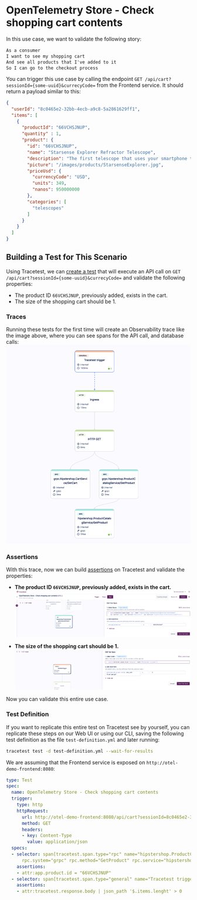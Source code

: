 # OpenTelemetry Store - Check shopping cart contents

In this use case, we want to validate the following story:

```
As a consumer
I want to see my shopping cart
And see all products that I've added to it
So I can go to the checkout process
```

You can trigger this use case by calling the endpoint `GET /api/cart?sessionId={some-uuid}&currecyCode=` from the Frontend service. It should return a payload similar to this:
```json
{
  "userId": "8c0465e2-32bb-4ecb-a9c8-5a2861629ff1",
  "items": [
    {
      "productId": "66VCHSJNUP",
      "quantity" : 1,
      "product": {
        "id": "66VCHSJNUP",
        "name": "Starsense Explorer Refractor Telescope",
        "description": "The first telescope that uses your smartphone to analyze the night sky and calculate its position in real time. StarSense Explorer is ideal for beginners thanks to the app’s user-friendly interface and detailed tutorials. It’s like having your own personal tour guide of the night sky",
        "picture": "/images/products/StarsenseExplorer.jpg",
        "priceUsd": {
          "currencyCode": "USD",
          "units": 349,
          "nanos": 950000000
        },
        "categories": [
          "telescopes"
        ]
      }
    }
  ]
}
```

## Building a Test for This Scenario

Using Tracetest, we can [create a test](../../../web-ui/creating-tests.md) that will execute an API call on `GET /api/cart?sessionId={some-uuid}&currecyCode=` and validate the following properties:
- The product ID `66VCHSJNUP`, previously added, exists in the cart.
- The size of the shopping cart should be 1.

### Traces

Running these tests for the first time will create an Observability trace like the image above, where you can see spans for the API call, and database calls:
![](../images/check-shopping-cart-contents-trace.png)

### Assertions

With this trace, now we can build [assertions](../../../concepts/assertions.md) on Tracetest and validate the properties:

- **The product ID `66VCHSJNUP`, previously added, exists in the cart.**
![](../images/check-shopping-cart-contents-product-catalog.png)

- **The size of the shopping cart should be 1.**
![](../images/check-shopping-cart-contents-item-lenght.png)

Now you can validate this entire use case.

### Test Definition

If you want to replicate this entire test on Tracetest see by yourself, you can replicate these steps on our Web UI or using our CLI, saving the following test definition as the file `test-definition.yml` and later running:

```sh
tracetest test -d test-definition.yml --wait-for-results
```

We are assuming that the Frontend service is exposed on `http://otel-demo-frontend:8080`:

```yaml
type: Test
spec:
  name: OpenTelemetry Store - Check shopping cart contents
  trigger:
    type: http
    httpRequest:
      url: http://otel-demo-frontend:8080/api/cart?sessionId=8c0465e2-32bb-4ecb-a9c8-5a2861629ff1&currencyCode=
      method: GET
      headers:
      - key: Content-Type
        value: application/json
  specs:
  - selector: span[tracetest.span.type="rpc" name="hipstershop.ProductCatalogService/GetProduct"
      rpc.system="grpc" rpc.method="GetProduct" rpc.service="hipstershop.ProductCatalogService"]
    assertions:
    - attr:app.product.id = "66VCHSJNUP"
  - selector: span[tracetest.span.type="general" name="Tracetest trigger"]
    assertions:
    - attr:tracetest.response.body | json_path '$.items.lenght' > 0
```
